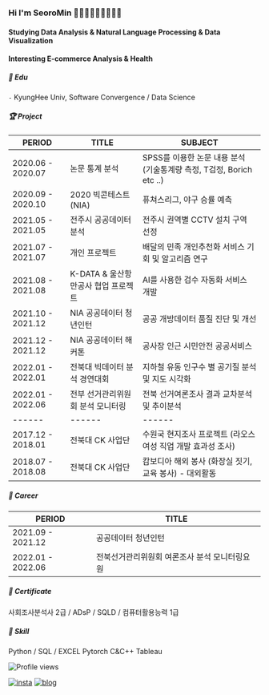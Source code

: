 ### Hi I'm SeoroMin 🙆🏻‍♂🙆🏻‍♂🙆🏻‍♂
#### Studying Data Analysis & Natural Language Processing & Data Visualization
#### Interesting E-commerce Analysis & Health 

##### 📘 ️Edu  

`-` KyungHee Univ, Software Convergence / Data Science

##### 🏆 Project  

| PERIOD | TITLE | SUBJECT |
| ------- | ------- | -------|
| 2020.06 - 2020.07 | 논문 통계 분석 | SPSS를 이용한 논문 내용 분석 (기술통계량 측정, T검정, Borich etc ..) |
| 2020.09 - 2020.10 | 2020  빅콘테스트 (NIA) | 퓨쳐스리그, 야구 승률 예측|
| 2021.05 - 2021.05 | 전주시 공공데이터 분석 | 전주시 권역별 CCTV 설치 구역 선정 |
| 2021.07 - 2021.07 | 개인 프로젝트 | 배달의 민족 개인추천화 서비스 기회 및 알고리즘 연구 |
| 2021.08 - 2021.08 | K-DATA & 울산항만공사 협업 프로젝트 | AI를 사용한 검수 자동화 서비스 개발 |
| 2021.10 - 2021.12 | NIA 공공데이터 청년인턴 | 공공 개방데이터 품질 진단 및 개선 |
| 2021.12 - 2021.12 | NIA 공공데이터 해커톤 | 공사장 인근 시민안전 공공서비스 |
| 2022.01 - 2022.01 | 전북대 빅데이터 분석 경연대회 | 지하철 유동 인구수 별 공기질 분석 및 지도 시각화 |
| 2022.01 - 2022.06 | 전부 선거관리위원회 분석 모니터링 | 전북 선거여론조사 결과 교차분석 및 추이분석 |
| ------ | ------ | ------|
| 2017.12 - 2018.01 | 전북대 CK 사업단 | 수원국 현지조사 프로젝트 (라오스 여성 직업 개발 효과성 조사) |
| 2018.07 - 2018.08 | 전북대 CK 사업단 | 캄보디아 해외 봉사 (화장실 짓기, 교육 봉사) - 대외활동 |  

##### 🏢 Career

| PERIOD | TITLE |
| ------- | ------- |
| 2021.09 - 2021.12 | 공공데이터 청년인턴 |
| 2022.01 - 2022.06 | 전북선거관리위원회 여론조사 분석 모니터링요원 |

##### 📜 Certificate

사회조사분석사 2급 / ADsP / SQLD / 컴퓨터활용능력 1급 


##### 🧩 Skill  

 Python / SQL / EXCEL
 Pytorch
 C&C++
 Tableau
 

![Profile views](https://gpvc.arturio.dev/Chaheon)  


[![insta](https://img.shields.io/badge/Instagram-ff69b4?style=for-the-badge&logo=instagram&logoColor=white&link=https://www.instagram.com/caesium_y/)](https://www.instagram.com/0ldcar_/)
[![blog](https://img.shields.io/badge/github-blog-000000?style=for-the-badge&logo=github&logoColor=white&link=https://caesiumy.github.io/)](https://heoni00.github.io)

